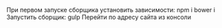 При первом запуске сборщика установить зависимости:
    npm i
    bower i
Запустить сборщик:
    gulp
Перейти по адресу сайта из консоли